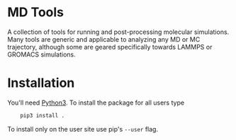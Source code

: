 # MD Tools

A collection of tools for running and post-processing molecular simulations.
Many tools are generic and applicable to analyzing any MD or MC trajectory,
although some are geared specifically towards LAMMPS or GROMACS simulations.

# Installation

You'll need [Python3](https://www.python.org). To install the package for all users type

```sh
    pip3 install .
```

To install only on the user site use pip's `--user` flag.